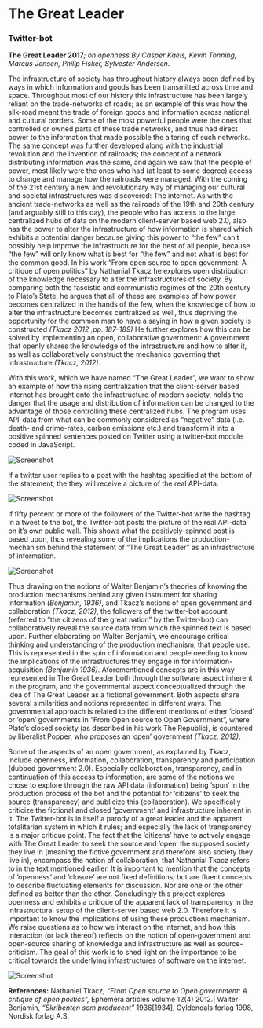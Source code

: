 <h1> The Great Leader </h1>
<h3> Twitter-bot </h3>

<b>The Great Leader 2017</b><i>; on openness
By Casper Kaels, Kevin Tonning,  Marcus Jensen, Philip Fisker, Sylvester Andersen.</i>

The infrastructure of society has throughout history always been defined by ways in which information and goods has been transmitted across time and space. Throughout most of our history this infrastructure has been largely reliant on the trade-networks of roads; as an example of this was how the silk-road meant the trade of foreign goods and information across national and cultural borders. Some of the most powerful people were the ones that controlled or owned parts of these trade networks, and thus had direct power to the information that made possible the altering of such networks.
The same concept was further developed along with the industrial revolution and the invention of railroads; the concept of a network distributing information was the same, and again we saw that the people of power, most likely were the ones who had (at least to some degree) access to change and manage how the railroads were managed.
With the coming of the 21st century a new and revolutionary way of managing our cultural and societal infrastructures was discovered: The internet.
As with the ancient trade-networks as well as the railroads of the 19th and 20th century (and arguably still to this day), the people who has access to the large centralized hubs of data on the modern client-server based web 2.0, also has the power to alter the infrastructure of how information is shared which exhibits a potential danger because giving this power to “the few” can’t possibly help improve the infrastructure for the best of all people, because “the few” will only know what is best for “the few” and not what is best for the common good. In his work “From open source to open government: A critique of open politics” by Nathanial Tkacz he explores open distribution of the knowledge necessary to alter the infrastructures of society. By comparing both the fascistic and communistic regimes of the 20th century to Plato’s State, he argues that all of these are examples of how power becomes centralized in the hands of the few, when the knowledge of how to alter the infrastructure becomes centralized as well, thus depriving the opportunity for the common man to have a saying in how a given society is constructed <i>(Tkacz 2012  ,pp. 187-189)</i> He further explores how this can be solved by implementing an open, collaborative government: A government that openly shares the knowledge of the infrastructure and how to alter it, as well as collaboratively construct the mechanics governing that infrastructure <i>(Tkacz, 2012)</i>.

With this work, which we have named “The Great Leader”, we want to show an example of how the rising centralization that the client-server based internet has brought onto the infrastructure of modern society, holds the danger that the usage and distribution of information can be changed to the advantage of those controlling these centralized hubs.
The program uses API-data from what can be commonly considered as “negative” data (i.e. death- and crime-rates, carbon emissions etc.) and transform it into a positive spinned sentences posted on Twitter using a twitter-bot module coded in JavaScript. 

![Screenshot](https://github.com/AUAP/AP2017/blob/master/Final_Project/Group%202/Draft/readme1.PNG) 

If a twitter user replies to a post with the hashtag specified at the bottom of the statement, the they will receive a picture of the real API-data.

![Screenshot](https://github.com/AUAP/AP2017/blob/master/Final_Project/Group%202/Draft/readme2.PNG)  

 If fifty percent or more of the followers of the Twitter-bot write the hashtag in a tweet to the bot, the Twitter-bot posts the picture of the real API-data on it’s own public wall. This shows what the positively-spinned post is based upon, thus revealing some of the implications the production-mechanism behind the statement of “The Great Leader” as an infrastructure of information. 

![Screenshot](https://github.com/AUAP/AP2017/blob/master/Final_Project/Group%202/Draft/readme3.PNG) 

Thus drawing on the notions of Walter Benjamin’s theories of knowing the production mechanisms behind any given instrument for sharing information <i>(Benjamin, 1936)</i>, and Tkacz’s notions of open government and collaboration <i>(Tkacz, 2012)</i>, the followers of the twitter-bot account (referred to “the citizens of the great nation” by the Twitter-bot) can collaboratively reveal the source data from which the spinned text is based upon. Further elaborating on Walter Benjamin, we encourage critical thinking and understanding of the production mechanism, that people use. This is represented in the spin of information and people needing to know the implications of the infrastructures they engage in for information-acquisition <i>(Benjamin 1936)</i>.
Aforementioned concepts are in this way represented in The Great Leader both through the software aspect inherent in the program, and the governmental aspect conceptualized through the idea of The Great Leader as a fictional government. Both aspects share several similarities and notions represented in different ways. 
The governmental approach is related to the different mentions of either ’closed’ or ’open’ governments in ”From Open source to Open Government”, where Plato’s closed society (as described in his work The Republic), is countered by liberalist Popper, who proposes an ’open’ government <i>(Tkacz, 2012)</i>.

Some of the aspects of an open government, as explained by Tkacz, include openness, information, collaboration, transparency and participation (dubbed government 2.0). Especially collaboration, transparency, and in continuation of this access to information, are some of the notions we chose to explore through the raw API data (information) being ’spun’ in the production process of the bot and the potential for ’citizens’ to seek the source (transparency) and publicize this (collaboration). 
We specifically criticize the fictional and closed ’government’ and infrastructure inherent in it. The Twitter-bot is in itself a parody of a great leader and the apparent totalitarian system in which it rules; and especially the lack of transparency is a major critique point. The fact that the ’citizens’ have to actively engage with The Great Leader to seek the source and ’open’ the supposed society they live in (meaning the fictive government and therefore also society they live in), encompass the notion of collaboration, that Nathanial Tkacz refers to in the text mentioned earlier. It is important to mention that the concepts of ’openness’ and ’closure’ are not fixed definitions, but are fluent concepts to describe fluctuating elements for discussion. Nor are one or the other defined as better than the other. 
Concludingly this project explores openness and exhibits a critique of the apparent lack of transparency in the infrastructural setup of the client-server based web 2.0. Therefore it is important to know the implications of using these productions mechanism. We raise questions as to how we interact on the internet, and how this interaction (or lack thereof) reflects on the notion of open-government and open-source sharing of knowledge and infrastructure as well as source-criticism.
The goal of this work is to shed light on the importance to be critical towards the underlying  infrastructures of software on the internet.  

![Screenshot](https://github.com/AUAP/AP2017/blob/master/Final_Project/Group%202/Draft/flowchart.jpg) 

<b>References:</b>
Nathaniel Tkacz, <i>“From Open source to Open government: A critique of open politics”,</i> Ephemera articles volume 12(4) 2012.|
Walter Benjamin,<i> “Skribenten som producent”</i> 1936[1934], Gyldendals forlag 1998, Nordisk forlag A.S.

